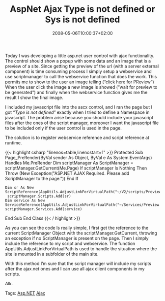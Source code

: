 ﻿---
title: "AspNet Ajax Type is not defined or Sys is not defined"
description: ""
date: 2008-05-06T10:00:37+02:00
draft: false
tags: [ASPNET]
categories: [ASPNET]
---
Today I was developing a little asp.net user control with ajax functionality. The control should show a popup with some data and an image that is a preview of a site. Since getting the preview of the url (with a server external component) is time consuming process I simply setup a webservice and use scriptmanager to call the webservice function that does the work. This permits me to show to the user an image telling (“click here for PReview”) When the user click the image a new image is showed (“wait for preview to be generated”) and finally when the webservice function gives me the result I show the final image.

I included my javascript file into the ascx control, and I ran the page but I got “*Type is not defined*” exactly when I tried to define a Namespace in javascript. The problem arise because you should include your javascript files after the ones of the script manager, moreover I want the javascript file to be included only if the user control is used in the page.

The solution is to register webservice reference and script reference at runtime.

{{< highlight csharp "linenos=table,linenostart=1" >}}
  Protected Sub Page_PreRender(ByVal sender As Object, ByVal e As System.EventArgs) Handles Me.PreRender
      Dim scriptManager As ScriptManager = scriptManager.GetCurrent(Me.Page)
    If scriptManager Is Nothing Then
      Throw (New Exception("ASP.NET AJAX Required. Please add ScriptManager to the page."))
    End If

    Dim sr As New ScriptReference(AppUtils.AdjustLinkForVirtualPath("~/V2/scripts/PreviewAjax.js"))
     scriptManager.Scripts.Add(sr)
    Dim service As New ServiceReference(AppUtils.AdjustLinkForVirtualPath("~/Services/Preview.asmx"))
    scriptManager.Services.Add(service)
  End Sub
End Class
{{< / highlight >}}

<!-- Code inserted with Steve Dunn's Windows Live Writer Code Formatter Plugin.  http://dunnhq.com -->

As you can see the code Is really simple, I first get the reference to the current ScriptManager Object with the scriptManager.GetCurrent, throwing an exception if no ScriptManager is present on the page. Then I simply include the reference to my script and webservice. The function AppUtils.AdjustLinkForVirtualPath is used to handle the situation where the site is mounted in a subfolder of the main site.

With this method I’m sure that the script manager will include my scripts after the ajax.net ones and I can use all ajax client components in my scripts.

Alk.

Tags: [Asp.NET](http://technorati.com/tag/Asp.NET) [Ajax](http://technorati.com/tag/Ajax)
